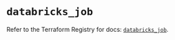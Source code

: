 # `databricks_job`

Refer to the Terraform Registry for docs: [`databricks_job`](https://registry.terraform.io/providers/databricks/databricks/1.58.0/docs/resources/job).

